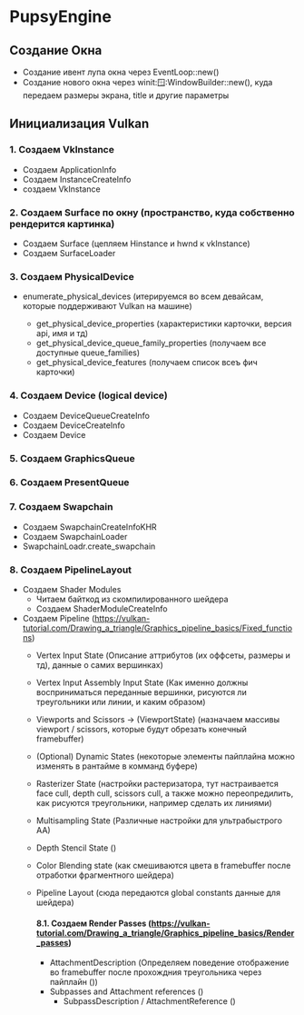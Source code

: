 # PupsyEngine

## Создание Окна
* Создание ивент лупа окна через EventLoop::new()
* Создание нового окна через winit::window::WindowBuilder::new(), куда передаем размеры экрана, title и другие параметры

## Инициализация Vulkan

### 1. Создаем VkInstance
* Создаем ApplicationInfo
* Создаем InstanceCreateInfo
* создаем VkInstance
### 2. Создаем Surface по окну (пространство, куда собственно рендерится картинка)
* Создаем Surface (цепляем Hinstance и hwnd к vkInstance)
* Создаем SurfaceLoader
### 3. Создаем PhysicalDevice
* enumerate_physical_devices (итерируемся во всем девайсам, которые поддерживают Vulkan на машине)
    
    * get_physical_device_properties (характеристики карточки, версия api, имя и тд)
    * get_physical_device_queue_family_properties (получаем все доступные queue_families)
    * get_physical_device_features (получаем список всеъ фич карточки)

### 4. Создаем Device (logical device)
* Создаем DeviceQueueCreateInfo
* Создаем DeviceCreateInfo
* Создаем Device
### 5. Создаем GraphicsQueue
### 6. Создаем PresentQueue
### 7. Создаем Swapchain
* Создаем SwapchainCreateInfoKHR
* Создаем SwapchainLoader
* SwapchainLoadr.create_swapchain
### 8. Создаем PipelineLayout
* Создаем Shader Modules
    * Читаем байткод из скомпилированного шейдера
    * Создаем ShaderModuleCreateInfo
* Создаем Pipeline (https://vulkan-tutorial.com/Drawing_a_triangle/Graphics_pipeline_basics/Fixed_functions)
    * Vertex Input State (Описание аттрибутов (их оффсеты, размеры и тд), данные о самих вершинках)
    * Vertex Input Assembly Input State (Как именно должны восприниматься переданные вершинки, рисуются ли треугольники или линии, и каким образом)
    * Viewports and Scissors -> (ViewportState) (назначаем массивы viewport / scissors, которые будут обрезать конечный framebuffer)
    * (Optional) Dynamic States (некоторые элементы пайплайна можно изменять в рантайме в комманд буфере)
    * Rasterizer State (настройки растеризатора, тут настраивается face cull, depth cull, scissors cull, а также можно переопредилить, как рисуются треугольники, например сделать их линиями)
    * Multisampling State (Различные настройки для ультрабыстрого AA)
    * Depth Stencil State ()
    * Color Blending state (как смешиваются цвета в framebuffer после отработки фрагментного шейдера)
    * Pipeline Layout (сюда передаются global constants данные для шейдера)

        #### 8.1. Создаем Render Passes (https://vulkan-tutorial.com/Drawing_a_triangle/Graphics_pipeline_basics/Render_passes)

        * AttachmentDescription (Определяем поведение отображение во framebuffer после прохождния треугольника через пайплайн ())
        * Subpasses and Attachment references ()
            * SubpassDescription / AttachmentReference ()